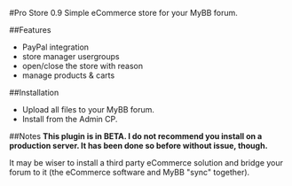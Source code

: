 #Pro Store 0.9
Simple eCommerce store for your MyBB forum.

##Features
- PayPal integration
- store manager usergroups
- open/close the store with reason
- manage products & carts

##Installation
- Upload all files to your MyBB forum. 
- Install from the Admin CP.
 
##Notes
**This plugin is in BETA. I do not recommend you install on a production server. It has been done so before without issue, though.**

It may be wiser to install a third party eCommerce solution and bridge your forum to it (the eCommerce software and MyBB "sync" together).